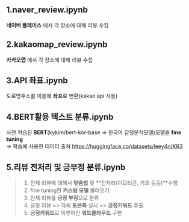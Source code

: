 ## 1.naver_review.ipynb  
**네이버 플레이스** 에서 각 장소에 대해 리뷰 수집

## 2.kakaomap_review.ipynb  
**카카오맵** 에서 각 장소에 대해 리뷰 수집

## 3.API 좌표.ipynb  
도로명주소를 이용해 **좌표**로 변환(kakao api 사용)

## 4.BERT활용 텍스트 분류.ipynb  
사전 학습된 **BERT**(kykim/bert-kor-base  => 한국어 감정분석모델)모델을 **fine tuning**  
-> 학습에 사용한 데이터 출처 https://huggingface.co/datasets/leey4n/KR3

## 5.리뷰 전처리 및 긍부정 분류.ipynb
> 1. 전체 리뷰에 대해서 **맞춤법** 및 **전처리(이모티콘, 기호 등등)**수행
> 2. fine tuning한 **커스텀 모델** 불러오기
> 3. 전체 리뷰를 **긍정 부정**으로 분류
> 4. 긍정 리뷰 => 자체 **토큰화** 실시 => **긍정키워드** 추출
> 5. **긍정키워드**로 이루어진 **워드클라우드** 구현
